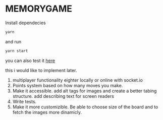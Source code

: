 # MEMORYGAME

Install dependecies 
```sh
yarn
```

and run 

```sh
yarn start
```

you can also test it [here](http://wry-leg.surge.sh/)

this i would like to implement later.

1. multiplayer functionality eighter locally or online with socket.io
2. Points system based on how many moves you make. 
3. Make it accessible. add alt tags for images and create a better tabing structure. add describing text for screen readers
4. Write tests.
5. Make it more customizible. Be able to choose size of the board and to fetch the images more dinamicly. 


